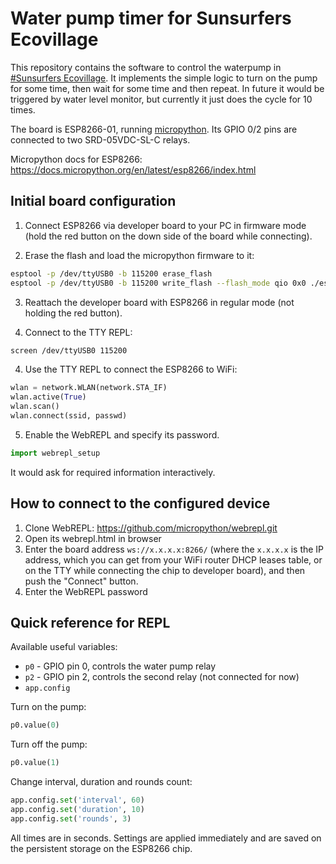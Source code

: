 Water pump timer for Sunsurfers Ecovillage
==========================================

This repository contains the software to control the waterpump in [#Sunsurfers
Ecovillage](http://sunsurfers.ru/projects/eco-village-georgia/). It implements
the simple logic to turn on the pump for some time, then wait for some time and
then repeat. In future it would be triggered by water level monitor, but
currently it just does the cycle for 10 times.

The board is ESP8266-01, running [micropython](http://micropython.org/). Its
GPIO 0/2 pins are connected to two SRD-05VDC-SL-C relays.

Micropython docs for ESP8266: https://docs.micropython.org/en/latest/esp8266/index.html

Initial board configuration
---------------------------

1. Connect ESP8266 via developer board to your PC in firmware mode (hold the
   red button on the down side of the board while connecting).

2. Erase the flash and load the micropython firmware to it:

```bash
esptool -p /dev/ttyUSB0 -b 115200 erase_flash
esptool -p /dev/ttyUSB0 -b 115200 write_flash --flash_mode qio 0x0 ./esp8266-20180511-v1.9.4.bin
```

3. Reattach the developer board with ESP8266 in regular mode (not holding the red button).

4. Connect to the TTY REPL:

```bash
screen /dev/ttyUSB0 115200
```

4. Use the TTY REPL to connect the ESP8266 to WiFi:

```python
wlan = network.WLAN(network.STA_IF)
wlan.active(True)
wlan.scan()
wlan.connect(ssid, passwd)
```

5. Enable the WebREPL and specify its password.

```python
import webrepl_setup
```

It would ask for required information interactively.

How to connect to the configured device
---------------------------------------

1. Clone WebREPL: https://github.com/micropython/webrepl.git
2. Open its webrepl.html in browser
3. Enter the board address `ws://x.x.x.x:8266/` (where the `x.x.x.x` is the IP
   address, which you can get from your WiFi router DHCP leases table, or on
   the TTY while connecting the chip to developer board), and then push the
   "Connect" button.
4. Enter the WebREPL password

Quick reference for REPL
------------------------

Available useful variables:

* `p0` - GPIO pin 0, controls the water pump relay
* `p2` - GPIO pin 2, controls the second relay (not connected for now)
* `app.config`

Turn on the pump:

```python
p0.value(0)
```

Turn off the pump:

```python
p0.value(1)
```

Change interval, duration and rounds count:

```python
app.config.set('interval', 60)
app.config.set('duration', 10)
app.config.set('rounds', 3)
```

All times are in seconds. Settings are applied immediately and are saved on the
persistent storage on the ESP8266 chip.
